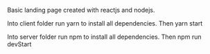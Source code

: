 Basic landing page created with reactjs and nodejs.

Into client folder run
yarn 
to install all dependencies. Then 
yarn start

Into server folder run
npm 
to install all dependencies. Then
npm run devStart
